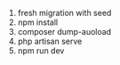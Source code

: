 1. fresh migration with seed
2. npm install
3. composer dump-auoload
4. php artisan serve
5. npm run dev

